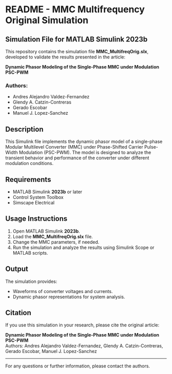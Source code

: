 # README - MMC Multifrequency Original Simulation

## Simulation File for MATLAB Simulink 2023b

This repository contains the simulation file **MMC_MultifreqOrig.slx**, developed to validate the results presented in the article:

**Dynamic Phasor Modeling of the Single-Phase MMC under Modulation PSC-PWM**

### Authors:
- Andres Alejandro Valdez-Fernandez  
- Glendy A. Catzin-Contreras  
- Gerado Escobar  
- Manuel J. Lopez-Sanchez  

## Description
This Simulink file implements the dynamic phasor model of a single-phase Modular Multilevel Converter (MMC) under Phase-Shifted Carrier Pulse-Width Modulation (PSC-PWM). The model is designed to analyze the transient behavior and performance of the converter under different modulation conditions.

## Requirements
- MATLAB Simulink **2023b** or later
- Control System Toolbox
- Simscape Electrical

## Usage Instructions
1. Open MATLAB Simulink **2023b**.
2. Load the **MMC_MultifreqOrig.slx** file.
3. Change the MMC parameters, if needed.
4. Run the simulation and analyze the results using Simulink Scope or MATLAB scripts.

## Output
The simulation provides:
- Waveforms of converter voltages and currents.
- Dynamic phasor representations for system analysis.

## Citation
If you use this simulation in your research, please cite the original article:

**Dynamic Phasor Modeling of the Single-Phase MMC under Modulation PSC-PWM**  
Authors: Andres Alejandro Valdez-Fernandez, Glendy A. Catzin-Contreras, Gerado Escobar, Manuel J. Lopez-Sanchez

---
For any questions or further information, please contact the authors.
